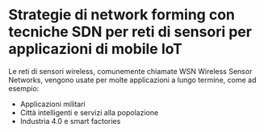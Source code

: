 # Strategie di network forming con tecniche SDN per reti di sensori per applicazioni di mobile IoT

Le reti di sensori wireless, comunemente chiamate WSN Wireless Sensor Networks, vengono usate per molte applicazioni a
lungo termine, come ad esempio:
* Applicazioni militari
* Città intelligenti e servizi alla popolazione
* Industria 4.0 e smart factories

